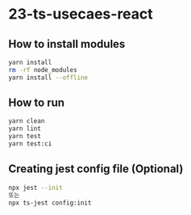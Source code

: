 # 23-ts-usecaes-react

## How to install modules

```bash
yarn install
rm -rf node_modules
yarn install --offline
```

## How to run

```bash
yarn clean
yarn lint
yarn test
yarn test:ci
```

## Creating jest config file (Optional)

```bash
npx jest --init
또는
npx ts-jest config:init
```

